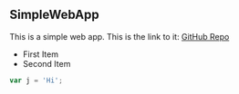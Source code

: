 ## SimpleWebApp
This is a simple web app.
This is the link to it: [GitHub Repo](https://github.com/mneiracarpio/SimpleWebApp/)

* First Item
* Second Item

```javascript
var j = 'Hi';
```
